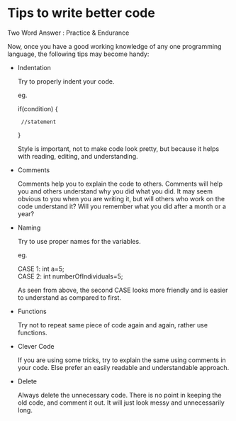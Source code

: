 # Tips to write better code

Two Word Answer : Practice & Endurance

Now, once you have a good working knowledge of any one programming language, the following tips may become handy:

- Indentation

  Try to properly indent your code.
  
  eg. 
  
  if(condition)
  {
  
       //statement
    
  }
    
  Style is important, not to make code look pretty, but because it helps with reading, editing, and understanding.
    
- Comments

  Comments help you to explain the code to others. Comments will help you and others understand why you did what you did. It may seem obvious to you when you are writing it, but   will others who work on the code understand it? Will you remember what you did after a month or a year?


- Naming

  Try to use proper names for the variables.
  
  eg.  
  
  CASE 1: int a=5;     
  CASE 2: int numberOfIndividuals=5;
       
  As seen from above, the second CASE looks more friendly and is easier to understand as compared to first.
  

- Functions

  Try not to repeat same piece of code again and again, rather use functions.
  

- Clever Code

  If you are using some tricks, try to explain the same using comments in your code. Else prefer an easily readable and understandable approach.
  
  
- Delete

  Always delete the unnecessary code. There is no point in keeping the old code, and comment it out. It will just look messy and unnecessarily long.
  
  
       
